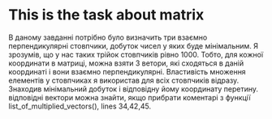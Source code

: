 # This is the task about matrix
В даному завданні потрібно було визначить три взаємно перпендикулярні стовпчики, добуток чисел у яких буде мінімальним.
Я зрозумів, що у нас таких трійок стовпчиків рівно 1000. Тобто, для кожної координати в матриці, можна взяти 3 ветори, які сходяться в даній координаті і вони взаємно перпендикулярні. Властивість множення елементів у стовпчиках я використав для всіх стовпчиків відразу. Знаходив мінімальний добуток і відповідну йому координату перетину.
відповідні вектори можна знайти, якщо прибрати коментарі з функції list_of_multiplied_vectors(), lines 34,42,45.

